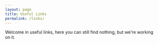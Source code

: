 ```yaml
---
layout: page
title: Useful Links
permalink: /links/
---
```


Welcome in useful links, here you can still find nothing, but we're working on it.
